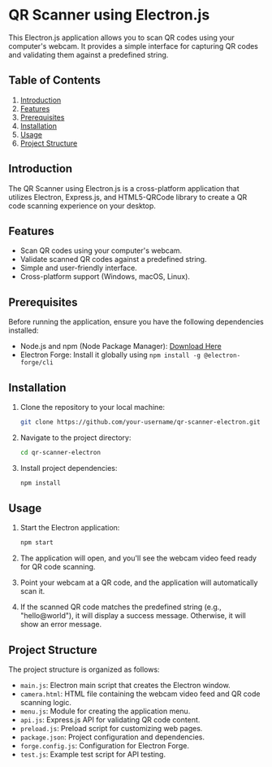 # QR Scanner using Electron.js

This Electron.js application allows you to scan QR codes using your computer's webcam. It provides a simple interface for capturing QR codes and validating them against a predefined string.

## Table of Contents

1. [Introduction](#introduction)
2. [Features](#features)
3. [Prerequisites](#prerequisites)
4. [Installation](#installation)
5. [Usage](#usage)
6. [Project Structure](#project-structure)

## Introduction

The QR Scanner using Electron.js is a cross-platform application that utilizes Electron, Express.js, and HTML5-QRCode library to create a QR code scanning experience on your desktop.

## Features

- Scan QR codes using your computer's webcam.
- Validate scanned QR codes against a predefined string.
- Simple and user-friendly interface.
- Cross-platform support (Windows, macOS, Linux).

## Prerequisites

Before running the application, ensure you have the following dependencies installed:

- Node.js and npm (Node Package Manager): [Download Here](https://nodejs.org/)
- Electron Forge: Install it globally using `npm install -g @electron-forge/cli`

## Installation

1. Clone the repository to your local machine:

   ```bash
   git clone https://github.com/your-username/qr-scanner-electron.git
   ```

2. Navigate to the project directory:

   ```bash
   cd qr-scanner-electron
   ```

3. Install project dependencies:

   ```bash
   npm install
   ```

## Usage

1. Start the Electron application:

   ```bash
   npm start
   ```

2. The application will open, and you'll see the webcam video feed ready for QR code scanning.

3. Point your webcam at a QR code, and the application will automatically scan it.

4. If the scanned QR code matches the predefined string (e.g., "hello@world"), it will display a success message. Otherwise, it will show an error message.

## Project Structure

The project structure is organized as follows:

- `main.js`: Electron main script that creates the Electron window.
- `camera.html`: HTML file containing the webcam video feed and QR code scanning logic.
- `menu.js`: Module for creating the application menu.
- `api.js`: Express.js API for validating QR code content.
- `preload.js`: Preload script for customizing web pages.
- `package.json`: Project configuration and dependencies.
- `forge.config.js`: Configuration for Electron Forge.
- `test.js`: Example test script for API testing.

